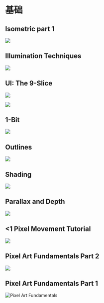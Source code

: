 # 基础

##  Isometric part 1

![](.gitbook/assets/isometric.gif)

## Illumination Techniques

![](.gitbook/assets/lighttechniques.gif)

## UI: The 9-Slice

![](.gitbook/assets/ui-9-slice.gif)

![](.gitbook/assets/ui-9-slice-names.gif)

## 1-Bit

![](.gitbook/assets/1-bit.gif)

## Outlines

![](.gitbook/assets/outlines-1.gif)

## Shading

![](.gitbook/assets/shading.gif)

## Parallax and Depth

![](.gitbook/assets/parallax.gif)

## &lt;1 Pixel Movement Tutorial

![](.gitbook/assets/subpixel.gif)

## Pixel Art Fundamentals Part 2

![](.gitbook/assets/fundamentals2.gif)

## Pixel Art Fundamentals Part 1

![Pixel Art Fundamentals](.gitbook/assets/fundamentals.gif)

